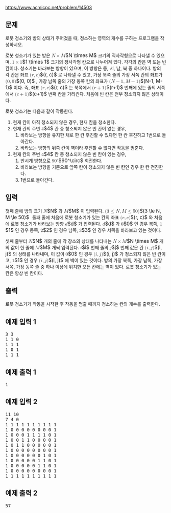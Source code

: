 https://www.acmicpc.net/problem/14503
<div id="problem-body" class="">
    <div class="col-md-12">
        <section id="description" class="problem-section">
            <div class="headline">
                <h2>문제</h2>
            </div>
            <div id="problem_description" class="problem-text">
                <p>로봇 청소기와 방의 상태가 주어졌을 때, 청소하는 영역의 개수를 구하는 프로그램을 작성하시오.</p>
                <p>로봇 청소기가 있는 방은 <mjx-container class="MathJax" jax="CHTML" style="font-size: 109%; position: relative;">
                        <mjx-math class="MJX-TEX" aria-hidden="true">
                            <mjx-mi class="mjx-i">
                                <mjx-c class="mjx-c1D441 TEX-I"></mjx-c>
                            </mjx-mi>
                            <mjx-mo class="mjx-n" space="3">
                                <mjx-c class="mjx-cD7"></mjx-c>
                            </mjx-mo>
                            <mjx-mi class="mjx-i" space="3">
                                <mjx-c class="mjx-c1D440 TEX-I"></mjx-c>
                            </mjx-mi>
                        </mjx-math>
                        <mjx-assistive-mml unselectable="on" display="inline"><math xmlns="http://www.w3.org/1998/Math/MathML">
                                <mi>N</mi>
                                <mo>×</mo>
                                <mi>M</mi>
                            </math></mjx-assistive-mml><span aria-hidden="true" class="no-mathjax mjx-copytext">$N \times M$</span>
                    </mjx-container> 크기의 직사각형으로 나타낼 수 있으며, <mjx-container class="MathJax" jax="CHTML" style="font-size: 109%; position: relative;">
                        <mjx-math class="MJX-TEX" aria-hidden="true">
                            <mjx-mn class="mjx-n">
                                <mjx-c class="mjx-c31"></mjx-c>
                            </mjx-mn>
                            <mjx-mo class="mjx-n" space="3">
                                <mjx-c class="mjx-cD7"></mjx-c>
                            </mjx-mo>
                            <mjx-mn class="mjx-n" space="3">
                                <mjx-c class="mjx-c31"></mjx-c>
                            </mjx-mn>
                        </mjx-math>
                        <mjx-assistive-mml unselectable="on" display="inline"><math xmlns="http://www.w3.org/1998/Math/MathML">
                                <mn>1</mn>
                                <mo>×</mo>
                                <mn>1</mn>
                            </math></mjx-assistive-mml><span aria-hidden="true" class="no-mathjax mjx-copytext">$1 \times 1$</span>
                    </mjx-container> 크기의 정사각형 칸으로 나누어져 있다. 각각의 칸은 벽 또는 빈 칸이다. 청소기는 바라보는 방향이 있으며, 이 방향은 동, 서, 남, 북 중 하나이다. 방의 각 칸은 좌표 <mjx-container class="MathJax" jax="CHTML" style="font-size: 109%; position: relative;">
                        <mjx-math class="MJX-TEX" aria-hidden="true">
                            <mjx-mo class="mjx-n">
                                <mjx-c class="mjx-c28"></mjx-c>
                            </mjx-mo>
                            <mjx-mi class="mjx-i">
                                <mjx-c class="mjx-c1D45F TEX-I"></mjx-c>
                            </mjx-mi>
                            <mjx-mo class="mjx-n">
                                <mjx-c class="mjx-c2C"></mjx-c>
                            </mjx-mo>
                            <mjx-mi class="mjx-i" space="2">
                                <mjx-c class="mjx-c1D450 TEX-I"></mjx-c>
                            </mjx-mi>
                            <mjx-mo class="mjx-n">
                                <mjx-c class="mjx-c29"></mjx-c>
                            </mjx-mo>
                        </mjx-math>
                        <mjx-assistive-mml unselectable="on" display="inline"><math xmlns="http://www.w3.org/1998/Math/MathML">
                                <mo stretchy="false">(</mo>
                                <mi>r</mi>
                                <mo>,</mo>
                                <mi>c</mi>
                                <mo stretchy="false">)</mo>
                            </math></mjx-assistive-mml><span aria-hidden="true" class="no-mathjax mjx-copytext">$(r, c)$</span>
                    </mjx-container>로 나타낼 수 있고, 가장 북쪽 줄의 가장 서쪽 칸의 좌표가 <mjx-container class="MathJax" jax="CHTML" style="font-size: 109%; position: relative;">
                        <mjx-math class="MJX-TEX" aria-hidden="true">
                            <mjx-mo class="mjx-n">
                                <mjx-c class="mjx-c28"></mjx-c>
                            </mjx-mo>
                            <mjx-mn class="mjx-n">
                                <mjx-c class="mjx-c30"></mjx-c>
                            </mjx-mn>
                            <mjx-mo class="mjx-n">
                                <mjx-c class="mjx-c2C"></mjx-c>
                            </mjx-mo>
                            <mjx-mn class="mjx-n" space="2">
                                <mjx-c class="mjx-c30"></mjx-c>
                            </mjx-mn>
                            <mjx-mo class="mjx-n">
                                <mjx-c class="mjx-c29"></mjx-c>
                            </mjx-mo>
                        </mjx-math>
                        <mjx-assistive-mml unselectable="on" display="inline"><math xmlns="http://www.w3.org/1998/Math/MathML">
                                <mo stretchy="false">(</mo>
                                <mn>0</mn>
                                <mo>,</mo>
                                <mn>0</mn>
                                <mo stretchy="false">)</mo>
                            </math></mjx-assistive-mml><span aria-hidden="true" class="no-mathjax mjx-copytext">$(0, 0)$</span>
                    </mjx-container>, 가장 남쪽 줄의 가장 동쪽 칸의 좌표가 <mjx-container class="MathJax" jax="CHTML" style="font-size: 109%; position: relative;">
                        <mjx-math class="MJX-TEX" aria-hidden="true">
                            <mjx-mo class="mjx-n">
                                <mjx-c class="mjx-c28"></mjx-c>
                            </mjx-mo>
                            <mjx-mi class="mjx-i">
                                <mjx-c class="mjx-c1D441 TEX-I"></mjx-c>
                            </mjx-mi>
                            <mjx-mo class="mjx-n" space="3">
                                <mjx-c class="mjx-c2212"></mjx-c>
                            </mjx-mo>
                            <mjx-mn class="mjx-n" space="3">
                                <mjx-c class="mjx-c31"></mjx-c>
                            </mjx-mn>
                            <mjx-mo class="mjx-n">
                                <mjx-c class="mjx-c2C"></mjx-c>
                            </mjx-mo>
                            <mjx-mi class="mjx-i" space="2">
                                <mjx-c class="mjx-c1D440 TEX-I"></mjx-c>
                            </mjx-mi>
                            <mjx-mo class="mjx-n" space="3">
                                <mjx-c class="mjx-c2212"></mjx-c>
                            </mjx-mo>
                            <mjx-mn class="mjx-n" space="3">
                                <mjx-c class="mjx-c31"></mjx-c>
                            </mjx-mn>
                            <mjx-mo class="mjx-n">
                                <mjx-c class="mjx-c29"></mjx-c>
                            </mjx-mo>
                        </mjx-math>
                        <mjx-assistive-mml unselectable="on" display="inline"><math xmlns="http://www.w3.org/1998/Math/MathML">
                                <mo stretchy="false">(</mo>
                                <mi>N</mi>
                                <mo>−</mo>
                                <mn>1</mn>
                                <mo>,</mo>
                                <mi>M</mi>
                                <mo>−</mo>
                                <mn>1</mn>
                                <mo stretchy="false">)</mo>
                            </math></mjx-assistive-mml><span aria-hidden="true" class="no-mathjax mjx-copytext">$(N-1, M-1)$</span>
                    </mjx-container>이다. 즉, 좌표 <mjx-container class="MathJax" jax="CHTML" style="font-size: 109%; position: relative;">
                        <mjx-math class="MJX-TEX" aria-hidden="true">
                            <mjx-mo class="mjx-n">
                                <mjx-c class="mjx-c28"></mjx-c>
                            </mjx-mo>
                            <mjx-mi class="mjx-i">
                                <mjx-c class="mjx-c1D45F TEX-I"></mjx-c>
                            </mjx-mi>
                            <mjx-mo class="mjx-n">
                                <mjx-c class="mjx-c2C"></mjx-c>
                            </mjx-mo>
                            <mjx-mi class="mjx-i" space="2">
                                <mjx-c class="mjx-c1D450 TEX-I"></mjx-c>
                            </mjx-mi>
                            <mjx-mo class="mjx-n">
                                <mjx-c class="mjx-c29"></mjx-c>
                            </mjx-mo>
                        </mjx-math>
                        <mjx-assistive-mml unselectable="on" display="inline"><math xmlns="http://www.w3.org/1998/Math/MathML">
                                <mo stretchy="false">(</mo>
                                <mi>r</mi>
                                <mo>,</mo>
                                <mi>c</mi>
                                <mo stretchy="false">)</mo>
                            </math></mjx-assistive-mml><span aria-hidden="true" class="no-mathjax mjx-copytext">$(r, c)$</span>
                    </mjx-container>는 북쪽에서 <mjx-container class="MathJax" jax="CHTML" style="font-size: 109%; position: relative;">
                        <mjx-math class="MJX-TEX" aria-hidden="true">
                            <mjx-mo class="mjx-n">
                                <mjx-c class="mjx-c28"></mjx-c>
                            </mjx-mo>
                            <mjx-mi class="mjx-i">
                                <mjx-c class="mjx-c1D45F TEX-I"></mjx-c>
                            </mjx-mi>
                            <mjx-mo class="mjx-n" space="3">
                                <mjx-c class="mjx-c2B"></mjx-c>
                            </mjx-mo>
                            <mjx-mn class="mjx-n" space="3">
                                <mjx-c class="mjx-c31"></mjx-c>
                            </mjx-mn>
                            <mjx-mo class="mjx-n">
                                <mjx-c class="mjx-c29"></mjx-c>
                            </mjx-mo>
                        </mjx-math>
                        <mjx-assistive-mml unselectable="on" display="inline"><math xmlns="http://www.w3.org/1998/Math/MathML">
                                <mo stretchy="false">(</mo>
                                <mi>r</mi>
                                <mo>+</mo>
                                <mn>1</mn>
                                <mo stretchy="false">)</mo>
                            </math></mjx-assistive-mml><span aria-hidden="true" class="no-mathjax mjx-copytext">$(r+1)$</span>
                    </mjx-container>번째에 있는 줄의 서쪽에서 <mjx-container class="MathJax" jax="CHTML" style="font-size: 109%; position: relative;">
                        <mjx-math class="MJX-TEX" aria-hidden="true">
                            <mjx-mo class="mjx-n">
                                <mjx-c class="mjx-c28"></mjx-c>
                            </mjx-mo>
                            <mjx-mi class="mjx-i">
                                <mjx-c class="mjx-c1D450 TEX-I"></mjx-c>
                            </mjx-mi>
                            <mjx-mo class="mjx-n" space="3">
                                <mjx-c class="mjx-c2B"></mjx-c>
                            </mjx-mo>
                            <mjx-mn class="mjx-n" space="3">
                                <mjx-c class="mjx-c31"></mjx-c>
                            </mjx-mn>
                            <mjx-mo class="mjx-n">
                                <mjx-c class="mjx-c29"></mjx-c>
                            </mjx-mo>
                        </mjx-math>
                        <mjx-assistive-mml unselectable="on" display="inline"><math xmlns="http://www.w3.org/1998/Math/MathML">
                                <mo stretchy="false">(</mo>
                                <mi>c</mi>
                                <mo>+</mo>
                                <mn>1</mn>
                                <mo stretchy="false">)</mo>
                            </math></mjx-assistive-mml><span aria-hidden="true" class="no-mathjax mjx-copytext">$(c+1)$</span>
                    </mjx-container>번째 칸을 가리킨다. 처음에 빈 칸은 전부 청소되지 않은 상태이다.</p>
                <p>로봇 청소기는 다음과 같이 작동한다.</p>
                <ol>
                    <li>현재 칸이 아직 청소되지 않은 경우, 현재 칸을 청소한다.</li>
                    <li>현재 칸의 주변 <mjx-container class="MathJax" jax="CHTML" style="font-size: 109%; position: relative;">
                            <mjx-math class="MJX-TEX" aria-hidden="true">
                                <mjx-mn class="mjx-n">
                                    <mjx-c class="mjx-c34"></mjx-c>
                                </mjx-mn>
                            </mjx-math>
                            <mjx-assistive-mml unselectable="on" display="inline"><math xmlns="http://www.w3.org/1998/Math/MathML">
                                    <mn>4</mn>
                                </math></mjx-assistive-mml><span aria-hidden="true" class="no-mathjax mjx-copytext">$4$</span>
                        </mjx-container>칸 중 청소되지 않은 빈 칸이 없는 경우,
                        <ol>
                            <li>바라보는 방향을 유지한 채로 한 칸 후진할 수 있다면 한 칸 후진하고 1번으로 돌아간다.</li>
                            <li>바라보는 방향의 뒤쪽 칸이 벽이라 후진할 수 없다면 작동을 멈춘다.</li>
                        </ol>
                    </li>
                    <li>현재 칸의 주변 <mjx-container class="MathJax" jax="CHTML" style="font-size: 109%; position: relative;">
                            <mjx-math class="MJX-TEX" aria-hidden="true">
                                <mjx-mn class="mjx-n">
                                    <mjx-c class="mjx-c34"></mjx-c>
                                </mjx-mn>
                            </mjx-math>
                            <mjx-assistive-mml unselectable="on" display="inline"><math xmlns="http://www.w3.org/1998/Math/MathML">
                                    <mn>4</mn>
                                </math></mjx-assistive-mml><span aria-hidden="true" class="no-mathjax mjx-copytext">$4$</span>
                        </mjx-container>칸 중 청소되지 않은 빈 칸이 있는 경우,
                        <ol>
                            <li>반시계 방향으로 <mjx-container class="MathJax" jax="CHTML" style="font-size: 109%; position: relative;">
                                    <mjx-math class="MJX-TEX" aria-hidden="true">
                                        <mjx-msup>
                                            <mjx-mn class="mjx-n">
                                                <mjx-c class="mjx-c39"></mjx-c>
                                                <mjx-c class="mjx-c30"></mjx-c>
                                            </mjx-mn>
                                            <mjx-script style="vertical-align: 0.393em;">
                                                <mjx-mo class="mjx-n" size="s">
                                                    <mjx-c class="mjx-c2218"></mjx-c>
                                                </mjx-mo>
                                            </mjx-script>
                                        </mjx-msup>
                                    </mjx-math>
                                    <mjx-assistive-mml unselectable="on" display="inline"><math xmlns="http://www.w3.org/1998/Math/MathML">
                                            <msup>
                                                <mn>90</mn>
                                                <mo>∘</mo>
                                            </msup>
                                        </math></mjx-assistive-mml><span aria-hidden="true" class="no-mathjax mjx-copytext">$90^\circ$</span>
                                </mjx-container> 회전한다.</li>
                            <li>바라보는 방향을 기준으로 앞쪽 칸이 청소되지 않은 빈 칸인 경우 한 칸 전진한다.</li>
                            <li>1번으로 돌아간다.</li>
                        </ol>
                    </li>
                </ol>
            </div>
        </section>
    </div>
    <div class="col-md-12">
        <section id="input" class="problem-section">
            <div class="headline">
                <h2>입력</h2>
            </div>
            <div id="problem_input" class="problem-text">
                <p>첫째 줄에 방의 크기 <mjx-container class="MathJax" jax="CHTML" style="font-size: 109%; position: relative;">
                        <mjx-math class="MJX-TEX" aria-hidden="true">
                            <mjx-mi class="mjx-i">
                                <mjx-c class="mjx-c1D441 TEX-I"></mjx-c>
                            </mjx-mi>
                        </mjx-math>
                        <mjx-assistive-mml unselectable="on" display="inline"><math xmlns="http://www.w3.org/1998/Math/MathML">
                                <mi>N</mi>
                            </math></mjx-assistive-mml><span aria-hidden="true" class="no-mathjax mjx-copytext">$N$</span>
                    </mjx-container>과 <mjx-container class="MathJax" jax="CHTML" style="font-size: 109%; position: relative;">
                        <mjx-math class="MJX-TEX" aria-hidden="true">
                            <mjx-mi class="mjx-i">
                                <mjx-c class="mjx-c1D440 TEX-I"></mjx-c>
                            </mjx-mi>
                        </mjx-math>
                        <mjx-assistive-mml unselectable="on" display="inline"><math xmlns="http://www.w3.org/1998/Math/MathML">
                                <mi>M</mi>
                            </math></mjx-assistive-mml><span aria-hidden="true" class="no-mathjax mjx-copytext">$M$</span>
                    </mjx-container>이 입력된다. <mjx-container class="MathJax" jax="CHTML" style="font-size: 109%; position: relative;">
                        <mjx-math class="MJX-TEX" aria-hidden="true">
                            <mjx-mo class="mjx-n">
                                <mjx-c class="mjx-c28"></mjx-c>
                            </mjx-mo>
                            <mjx-mn class="mjx-n">
                                <mjx-c class="mjx-c33"></mjx-c>
                            </mjx-mn>
                            <mjx-mo class="mjx-n" space="4">
                                <mjx-c class="mjx-c2264"></mjx-c>
                            </mjx-mo>
                            <mjx-mi class="mjx-i" space="4">
                                <mjx-c class="mjx-c1D441 TEX-I"></mjx-c>
                            </mjx-mi>
                            <mjx-mo class="mjx-n">
                                <mjx-c class="mjx-c2C"></mjx-c>
                            </mjx-mo>
                            <mjx-mi class="mjx-i" space="2">
                                <mjx-c class="mjx-c1D440 TEX-I"></mjx-c>
                            </mjx-mi>
                            <mjx-mo class="mjx-n" space="4">
                                <mjx-c class="mjx-c2264"></mjx-c>
                            </mjx-mo>
                            <mjx-mn class="mjx-n" space="4">
                                <mjx-c class="mjx-c35"></mjx-c>
                                <mjx-c class="mjx-c30"></mjx-c>
                            </mjx-mn>
                            <mjx-mo class="mjx-n">
                                <mjx-c class="mjx-c29"></mjx-c>
                            </mjx-mo>
                        </mjx-math>
                        <mjx-assistive-mml unselectable="on" display="inline"><math xmlns="http://www.w3.org/1998/Math/MathML">
                                <mo stretchy="false">(</mo>
                                <mn>3</mn>
                                <mo>≤</mo>
                                <mi>N</mi>
                                <mo>,</mo>
                                <mi>M</mi>
                                <mo>≤</mo>
                                <mn>50</mn>
                                <mo stretchy="false">)</mo>
                            </math></mjx-assistive-mml><span aria-hidden="true" class="no-mathjax mjx-copytext">$(3 \le N, M \le 50)$</span>
                    </mjx-container>  둘째 줄에 처음에 로봇 청소기가 있는 칸의 좌표 <mjx-container class="MathJax" jax="CHTML" style="font-size: 109%; position: relative;">
                        <mjx-math class="MJX-TEX" aria-hidden="true">
                            <mjx-mo class="mjx-n">
                                <mjx-c class="mjx-c28"></mjx-c>
                            </mjx-mo>
                            <mjx-mi class="mjx-i">
                                <mjx-c class="mjx-c1D45F TEX-I"></mjx-c>
                            </mjx-mi>
                            <mjx-mo class="mjx-n">
                                <mjx-c class="mjx-c2C"></mjx-c>
                            </mjx-mo>
                            <mjx-mi class="mjx-i" space="2">
                                <mjx-c class="mjx-c1D450 TEX-I"></mjx-c>
                            </mjx-mi>
                            <mjx-mo class="mjx-n">
                                <mjx-c class="mjx-c29"></mjx-c>
                            </mjx-mo>
                        </mjx-math>
                        <mjx-assistive-mml unselectable="on" display="inline"><math xmlns="http://www.w3.org/1998/Math/MathML">
                                <mo stretchy="false">(</mo>
                                <mi>r</mi>
                                <mo>,</mo>
                                <mi>c</mi>
                                <mo stretchy="false">)</mo>
                            </math></mjx-assistive-mml><span aria-hidden="true" class="no-mathjax mjx-copytext">$(r, c)$</span>
                    </mjx-container>와 처음에 로봇 청소기가 바라보는 방향 <mjx-container class="MathJax" jax="CHTML" style="font-size: 109%; position: relative;">
                        <mjx-math class="MJX-TEX" aria-hidden="true">
                            <mjx-mi class="mjx-i">
                                <mjx-c class="mjx-c1D451 TEX-I"></mjx-c>
                            </mjx-mi>
                        </mjx-math>
                        <mjx-assistive-mml unselectable="on" display="inline"><math xmlns="http://www.w3.org/1998/Math/MathML">
                                <mi>d</mi>
                            </math></mjx-assistive-mml><span aria-hidden="true" class="no-mathjax mjx-copytext">$d$</span>
                    </mjx-container>가 입력된다. <mjx-container class="MathJax" jax="CHTML" style="font-size: 109%; position: relative;">
                        <mjx-math class="MJX-TEX" aria-hidden="true">
                            <mjx-mi class="mjx-i">
                                <mjx-c class="mjx-c1D451 TEX-I"></mjx-c>
                            </mjx-mi>
                        </mjx-math>
                        <mjx-assistive-mml unselectable="on" display="inline"><math xmlns="http://www.w3.org/1998/Math/MathML">
                                <mi>d</mi>
                            </math></mjx-assistive-mml><span aria-hidden="true" class="no-mathjax mjx-copytext">$d$</span>
                    </mjx-container>가 <mjx-container class="MathJax" jax="CHTML" style="font-size: 109%; position: relative;">
                        <mjx-math class="MJX-TEX" aria-hidden="true">
                            <mjx-mn class="mjx-n">
                                <mjx-c class="mjx-c30"></mjx-c>
                            </mjx-mn>
                        </mjx-math>
                        <mjx-assistive-mml unselectable="on" display="inline"><math xmlns="http://www.w3.org/1998/Math/MathML">
                                <mn>0</mn>
                            </math></mjx-assistive-mml><span aria-hidden="true" class="no-mathjax mjx-copytext">$0$</span>
                    </mjx-container>인 경우 북쪽, <mjx-container class="MathJax" jax="CHTML" style="font-size: 109%; position: relative;">
                        <mjx-math class="MJX-TEX" aria-hidden="true">
                            <mjx-mn class="mjx-n">
                                <mjx-c class="mjx-c31"></mjx-c>
                            </mjx-mn>
                        </mjx-math>
                        <mjx-assistive-mml unselectable="on" display="inline"><math xmlns="http://www.w3.org/1998/Math/MathML">
                                <mn>1</mn>
                            </math></mjx-assistive-mml><span aria-hidden="true" class="no-mathjax mjx-copytext">$1$</span>
                    </mjx-container>인 경우 동쪽, <mjx-container class="MathJax" jax="CHTML" style="font-size: 109%; position: relative;">
                        <mjx-math class="MJX-TEX" aria-hidden="true">
                            <mjx-mn class="mjx-n">
                                <mjx-c class="mjx-c32"></mjx-c>
                            </mjx-mn>
                        </mjx-math>
                        <mjx-assistive-mml unselectable="on" display="inline"><math xmlns="http://www.w3.org/1998/Math/MathML">
                                <mn>2</mn>
                            </math></mjx-assistive-mml><span aria-hidden="true" class="no-mathjax mjx-copytext">$2$</span>
                    </mjx-container>인 경우 남쪽, <mjx-container class="MathJax" jax="CHTML" style="font-size: 109%; position: relative;">
                        <mjx-math class="MJX-TEX" aria-hidden="true">
                            <mjx-mn class="mjx-n">
                                <mjx-c class="mjx-c33"></mjx-c>
                            </mjx-mn>
                        </mjx-math>
                        <mjx-assistive-mml unselectable="on" display="inline"><math xmlns="http://www.w3.org/1998/Math/MathML">
                                <mn>3</mn>
                            </math></mjx-assistive-mml><span aria-hidden="true" class="no-mathjax mjx-copytext">$3$</span>
                    </mjx-container>인 경우 서쪽을 바라보고 있는 것이다.</p>
                <p>셋째 줄부터 <mjx-container class="MathJax" jax="CHTML" style="font-size: 109%; position: relative;">
                        <mjx-math class="MJX-TEX" aria-hidden="true">
                            <mjx-mi class="mjx-i">
                                <mjx-c class="mjx-c1D441 TEX-I"></mjx-c>
                            </mjx-mi>
                        </mjx-math>
                        <mjx-assistive-mml unselectable="on" display="inline"><math xmlns="http://www.w3.org/1998/Math/MathML">
                                <mi>N</mi>
                            </math></mjx-assistive-mml><span aria-hidden="true" class="no-mathjax mjx-copytext">$N$</span>
                    </mjx-container>개의 줄에 각 장소의 상태를 나타내는 <mjx-container class="MathJax" jax="CHTML" style="font-size: 109%; position: relative;">
                        <mjx-math class="MJX-TEX" aria-hidden="true">
                            <mjx-mi class="mjx-i">
                                <mjx-c class="mjx-c1D441 TEX-I"></mjx-c>
                            </mjx-mi>
                            <mjx-mo class="mjx-n" space="3">
                                <mjx-c class="mjx-cD7"></mjx-c>
                            </mjx-mo>
                            <mjx-mi class="mjx-i" space="3">
                                <mjx-c class="mjx-c1D440 TEX-I"></mjx-c>
                            </mjx-mi>
                        </mjx-math>
                        <mjx-assistive-mml unselectable="on" display="inline"><math xmlns="http://www.w3.org/1998/Math/MathML">
                                <mi>N</mi>
                                <mo>×</mo>
                                <mi>M</mi>
                            </math></mjx-assistive-mml><span aria-hidden="true" class="no-mathjax mjx-copytext">$N \times M$</span>
                    </mjx-container>개의 값이 한 줄에 <mjx-container class="MathJax" jax="CHTML" style="font-size: 109%; position: relative;">
                        <mjx-math class="MJX-TEX" aria-hidden="true">
                            <mjx-mi class="mjx-i">
                                <mjx-c class="mjx-c1D440 TEX-I"></mjx-c>
                            </mjx-mi>
                        </mjx-math>
                        <mjx-assistive-mml unselectable="on" display="inline"><math xmlns="http://www.w3.org/1998/Math/MathML">
                                <mi>M</mi>
                            </math></mjx-assistive-mml><span aria-hidden="true" class="no-mathjax mjx-copytext">$M$</span>
                    </mjx-container>개씩 입력된다. <mjx-container class="MathJax" jax="CHTML" style="font-size: 109%; position: relative;">
                        <mjx-math class="MJX-TEX" aria-hidden="true">
                            <mjx-mi class="mjx-i">
                                <mjx-c class="mjx-c1D456 TEX-I"></mjx-c>
                            </mjx-mi>
                        </mjx-math>
                        <mjx-assistive-mml unselectable="on" display="inline"><math xmlns="http://www.w3.org/1998/Math/MathML">
                                <mi>i</mi>
                            </math></mjx-assistive-mml><span aria-hidden="true" class="no-mathjax mjx-copytext">$i$</span>
                    </mjx-container>번째 줄의 <mjx-container class="MathJax" jax="CHTML" style="font-size: 109%; position: relative;">
                        <mjx-math class="MJX-TEX" aria-hidden="true">
                            <mjx-mi class="mjx-i">
                                <mjx-c class="mjx-c1D457 TEX-I"></mjx-c>
                            </mjx-mi>
                        </mjx-math>
                        <mjx-assistive-mml unselectable="on" display="inline"><math xmlns="http://www.w3.org/1998/Math/MathML">
                                <mi>j</mi>
                            </math></mjx-assistive-mml><span aria-hidden="true" class="no-mathjax mjx-copytext">$j$</span>
                    </mjx-container>번째 값은 칸 <mjx-container class="MathJax" jax="CHTML" style="font-size: 109%; position: relative;">
                        <mjx-math class="MJX-TEX" aria-hidden="true">
                            <mjx-mo class="mjx-n">
                                <mjx-c class="mjx-c28"></mjx-c>
                            </mjx-mo>
                            <mjx-mi class="mjx-i">
                                <mjx-c class="mjx-c1D456 TEX-I"></mjx-c>
                            </mjx-mi>
                            <mjx-mo class="mjx-n">
                                <mjx-c class="mjx-c2C"></mjx-c>
                            </mjx-mo>
                            <mjx-mi class="mjx-i" space="2">
                                <mjx-c class="mjx-c1D457 TEX-I"></mjx-c>
                            </mjx-mi>
                            <mjx-mo class="mjx-n">
                                <mjx-c class="mjx-c29"></mjx-c>
                            </mjx-mo>
                        </mjx-math>
                        <mjx-assistive-mml unselectable="on" display="inline"><math xmlns="http://www.w3.org/1998/Math/MathML">
                                <mo stretchy="false">(</mo>
                                <mi>i</mi>
                                <mo>,</mo>
                                <mi>j</mi>
                                <mo stretchy="false">)</mo>
                            </math></mjx-assistive-mml><span aria-hidden="true" class="no-mathjax mjx-copytext">$(i, j)$</span>
                    </mjx-container>의 상태를 나타내며, 이 값이 <mjx-container class="MathJax" jax="CHTML" style="font-size: 109%; position: relative;">
                        <mjx-math class="MJX-TEX" aria-hidden="true">
                            <mjx-mn class="mjx-n">
                                <mjx-c class="mjx-c30"></mjx-c>
                            </mjx-mn>
                        </mjx-math>
                        <mjx-assistive-mml unselectable="on" display="inline"><math xmlns="http://www.w3.org/1998/Math/MathML">
                                <mn>0</mn>
                            </math></mjx-assistive-mml><span aria-hidden="true" class="no-mathjax mjx-copytext">$0$</span>
                    </mjx-container>인 경우 <mjx-container class="MathJax" jax="CHTML" style="font-size: 109%; position: relative;">
                        <mjx-math class="MJX-TEX" aria-hidden="true">
                            <mjx-mo class="mjx-n">
                                <mjx-c class="mjx-c28"></mjx-c>
                            </mjx-mo>
                            <mjx-mi class="mjx-i">
                                <mjx-c class="mjx-c1D456 TEX-I"></mjx-c>
                            </mjx-mi>
                            <mjx-mo class="mjx-n">
                                <mjx-c class="mjx-c2C"></mjx-c>
                            </mjx-mo>
                            <mjx-mi class="mjx-i" space="2">
                                <mjx-c class="mjx-c1D457 TEX-I"></mjx-c>
                            </mjx-mi>
                            <mjx-mo class="mjx-n">
                                <mjx-c class="mjx-c29"></mjx-c>
                            </mjx-mo>
                        </mjx-math>
                        <mjx-assistive-mml unselectable="on" display="inline"><math xmlns="http://www.w3.org/1998/Math/MathML">
                                <mo stretchy="false">(</mo>
                                <mi>i</mi>
                                <mo>,</mo>
                                <mi>j</mi>
                                <mo stretchy="false">)</mo>
                            </math></mjx-assistive-mml><span aria-hidden="true" class="no-mathjax mjx-copytext">$(i, j)$</span>
                    </mjx-container>가 청소되지 않은 빈 칸이고, <mjx-container class="MathJax" jax="CHTML" style="font-size: 109%; position: relative;">
                        <mjx-math class="MJX-TEX" aria-hidden="true">
                            <mjx-mn class="mjx-n">
                                <mjx-c class="mjx-c31"></mjx-c>
                            </mjx-mn>
                        </mjx-math>
                        <mjx-assistive-mml unselectable="on" display="inline"><math xmlns="http://www.w3.org/1998/Math/MathML">
                                <mn>1</mn>
                            </math></mjx-assistive-mml><span aria-hidden="true" class="no-mathjax mjx-copytext">$1$</span>
                    </mjx-container>인 경우 <mjx-container class="MathJax" jax="CHTML" style="font-size: 109%; position: relative;">
                        <mjx-math class="MJX-TEX" aria-hidden="true">
                            <mjx-mo class="mjx-n">
                                <mjx-c class="mjx-c28"></mjx-c>
                            </mjx-mo>
                            <mjx-mi class="mjx-i">
                                <mjx-c class="mjx-c1D456 TEX-I"></mjx-c>
                            </mjx-mi>
                            <mjx-mo class="mjx-n">
                                <mjx-c class="mjx-c2C"></mjx-c>
                            </mjx-mo>
                            <mjx-mi class="mjx-i" space="2">
                                <mjx-c class="mjx-c1D457 TEX-I"></mjx-c>
                            </mjx-mi>
                            <mjx-mo class="mjx-n">
                                <mjx-c class="mjx-c29"></mjx-c>
                            </mjx-mo>
                        </mjx-math>
                        <mjx-assistive-mml unselectable="on" display="inline"><math xmlns="http://www.w3.org/1998/Math/MathML">
                                <mo stretchy="false">(</mo>
                                <mi>i</mi>
                                <mo>,</mo>
                                <mi>j</mi>
                                <mo stretchy="false">)</mo>
                            </math></mjx-assistive-mml><span aria-hidden="true" class="no-mathjax mjx-copytext">$(i, j)$</span>
                    </mjx-container>에 벽이 있는 것이다. 방의 가장 북쪽, 가장 남쪽, 가장 서쪽, 가장 동쪽 줄 중 하나 이상에 위치한 모든 칸에는 벽이 있다. 로봇 청소기가 있는 칸은 항상 빈 칸이다.</p>
            </div>
        </section>
    </div>
    <div class="col-md-12">
        <section id="output" class="problem-section">
            <div class="headline">
                <h2>출력</h2>
            </div>
            <div id="problem_output" class="problem-text">
                <p>로봇 청소기가 작동을 시작한 후 작동을 멈출 때까지 청소하는 칸의 개수를 출력한다.</p>
            </div>
        </section>
    </div>
    <div class="col-md-12">
        <section id="limit" style="display:none;" class="problem-section">
            <div class="headline">
                <h2>제한</h2>
            </div>
            <div id="problem_limit" class="problem-text">
            </div>
        </section>
    </div>
    <div class="col-md-12">
        <div class="row">
            <div class="col-md-6">
                <section id="sampleinput1">
                    <div class="headline">
                        <h2>예제 입력 1</h2>
                    </div>
                    <pre class="sampledata" id="sample-input-1">3 3
1 1 0
1 1 1
1 0 1
1 1 1
</pre>
                </section>
            </div>
            <div class="col-md-6">
                <section id="sampleoutput1">
                    <div class="headline">
                        <h2>예제 출력 1</h2>
                    </div>
                    <pre class="sampledata" id="sample-output-1">1
</pre>
                </section>
            </div>
        </div>
    </div>
    <div class="col-md-12">
        <div class="row">
            <div class="col-md-6">
                <section id="sampleinput2">
                    <div class="headline">
                        <h2>예제 입력 2</h2>
                    </div>
                    <pre class="sampledata" id="sample-input-2">11 10
7 4 0
1 1 1 1 1 1 1 1 1 1
1 0 0 0 0 0 0 0 0 1
1 0 0 0 1 1 1 1 0 1
1 0 0 1 1 0 0 0 0 1
1 0 1 1 0 0 0 0 0 1
1 0 0 0 0 0 0 0 0 1
1 0 0 0 0 0 0 1 0 1
1 0 0 0 0 0 1 1 0 1
1 0 0 0 0 0 1 1 0 1
1 0 0 0 0 0 0 0 0 1
1 1 1 1 1 1 1 1 1 1
</pre>
                </section>
            </div>
            <div class="col-md-6">
                <section id="sampleoutput2">
                    <div class="headline">
                        <h2>예제 출력 2</h2>
                    </div>
                    <pre class="sampledata" id="sample-output-2">57
</pre>
                </section>
            </div>
        </div>
    </div>
    <div class="col-md-12">
        <section id="hint" style="display: none;" class="problem-section">
            <div class="headline">
                <h2>힌트</h2>
            </div>
            <div id="problem_hint" class="problem-text">
            </div>
        </section>
    </div>
</div>
